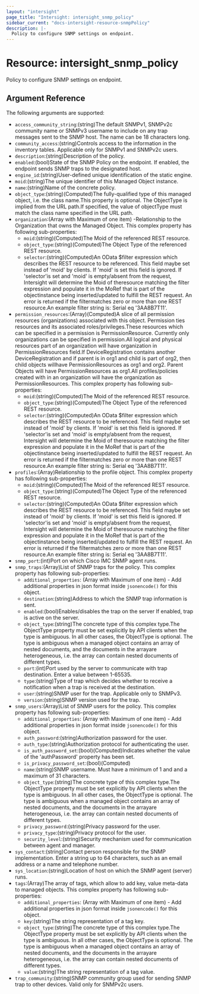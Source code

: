 ```yaml
---
layout: "intersight"
page_title: "Intersight: intersight_snmp_policy"
sidebar_current: "docs-intersight-resource-snmpPolicy"
description: |-
  Policy to configure SNMP settings on endpoint.
---
```


# Resource: intersight_snmp_policy
Policy to configure SNMP settings on endpoint.
## Argument Reference
The following arguments are supported:
* `access_community_string`:(string)The default SNMPv1, SNMPv2c community name or SNMPv3 username to include on any trap messages sent to the SNMP host. The name can be 18 characters long.
* `community_access`:(string)Controls access to the information in the inventory tables. Applicable only for SNMPv1 and SNMPv2c users.
* `description`:(string)Description of the policy.
* `enabled`:(bool)State of the SNMP Policy on the endpoint. If enabled, the endpoint sends SNMP traps to the designated host.
* `engine_id`:(string)User-defined unique identification of the static engine.
* `moid`:(string)The unique identifier of this Managed Object instance.
* `name`:(string)Name of the concrete policy.
* `object_type`:(string)(Computed)The fully-qualified type of this managed object, i.e. the class name.This property is optional. The ObjectType is implied from the URL path.If specified, the value of objectType must match the class name specified in the URL path.
* `organization`:(Array with Maximum of one item) -Relationship to the Organization that owns the Managed Object.
This complex property has following sub-properties:
  + `moid`:(string)(Computed)The Moid of the referenced REST resource.
  + `object_type`:(string)(Computed)The Object Type of the referenced REST resource.
  + `selector`:(string)(Computed)An OData $filter expression which describes the REST resource to be referenced. This field maybe set instead of 'moid' by clients. If 'moid' is set this field is ignored. If 'selector'is set and 'moid' is empty/absent from the request, Intersight will determine the Moid of theresource matching the filter expression and populate it in the MoRef that is part of the objectinstance being inserted/updated to fulfill the REST request. An error is returned if the filtermatches zero or more than one REST resource.An example filter string is: Serial eq '3AA8B7T11'.
* `permission_resources`:(Array)(Computed)A slice of all permission resources (organizations) associated with this object. Permission ties resources and its associated roles/privileges.These resources which can be specified in a permission is PermissionResource. Currently only organizations can be specified in permission.All logical and physical resources part of an organization will have organization in PermissionResources field.If DeviceRegistration contains another DeviceRegistration and if parent is in org1 and child is part of org2, then child objects willhave PermissionResources as org1 and org2. Parent Objects will have PermissionResources as org1.All profiles/policies created with in an organization will have the organization as PermissionResources.
This complex property has following sub-properties:
  + `moid`:(string)(Computed)The Moid of the referenced REST resource.
  + `object_type`:(string)(Computed)The Object Type of the referenced REST resource.
  + `selector`:(string)(Computed)An OData $filter expression which describes the REST resource to be referenced. This field maybe set instead of 'moid' by clients. If 'moid' is set this field is ignored. If 'selector'is set and 'moid' is empty/absent from the request, Intersight will determine the Moid of theresource matching the filter expression and populate it in the MoRef that is part of the objectinstance being inserted/updated to fulfill the REST request. An error is returned if the filtermatches zero or more than one REST resource.An example filter string is: Serial eq '3AA8B7T11'.
* `profiles`:(Array)Relationship to the profile object.
This complex property has following sub-properties:
  + `moid`:(string)(Computed)The Moid of the referenced REST resource.
  + `object_type`:(string)(Computed)The Object Type of the referenced REST resource.
  + `selector`:(string)(Computed)An OData $filter expression which describes the REST resource to be referenced. This field maybe set instead of 'moid' by clients. If 'moid' is set this field is ignored. If 'selector'is set and 'moid' is empty/absent from the request, Intersight will determine the Moid of theresource matching the filter expression and populate it in the MoRef that is part of the objectinstance being inserted/updated to fulfill the REST request. An error is returned if the filtermatches zero or more than one REST resource.An example filter string is: Serial eq '3AA8B7T11'.
* `snmp_port`:(int)Port on which Cisco IMC SNMP agent runs.
* `snmp_traps`:(Array)List of SNMP traps for the policy.
This complex property has following sub-properties:
  + `additional_properties`:
(Array with Maximum of one item) - Add additional properties in json format inside `jsonencode()` for this object.
  + `destination`:(string)Address to which the SNMP trap information is sent.
  + `enabled`:(bool)Enables/disables the trap on the server If enabled, trap is active on the server.
  + `object_type`:(string)The concrete type of this complex type.The ObjectType property must be set explicitly by API clients when the type is ambiguous. In all other cases, the ObjectType is optional. The type is ambiguous when a managed object contains an array of nested documents, and the documents in the arrayare heterogeneous, i.e. the array can contain nested documents of different types.
  + `port`:(int)Port used by the server to communicate with trap destination. Enter a value between 1-65535.
  + `type`:(string)Type of trap which decides whether to receive a notification when a trap is received at the destination.
  + `user`:(string)SNMP user for the trap. Applicable only to SNMPv3.
  + `version`:(string)SNMP version used for the trap.
* `snmp_users`:(Array)List of SNMP users for the policy.
This complex property has following sub-properties:
  + `additional_properties`:
(Array with Maximum of one item) - Add additional properties in json format inside `jsonencode()` for this object.
  + `auth_password`:(string)Authorization password for the user.
  + `auth_type`:(string)Authorization protocol for authenticating the user.
  + `is_auth_password_set`:(bool)(Computed)Indicates whether the value of the 'authPassword' property has been set.
  + `is_privacy_password_set`:(bool)(Computed)
  + `name`:(string)SNMP username. Must have a minimum of 1 and and a maximum of 31 characters.
  + `object_type`:(string)The concrete type of this complex type.The ObjectType property must be set explicitly by API clients when the type is ambiguous. In all other cases, the ObjectType is optional. The type is ambiguous when a managed object contains an array of nested documents, and the documents in the arrayare heterogeneous, i.e. the array can contain nested documents of different types.
  + `privacy_password`:(string)Privacy password for the user.
  + `privacy_type`:(string)Privacy protocol for the user.
  + `security_level`:(string)Security mechanism used for communication between agent and manager.
* `sys_contact`:(string)Contact person responsible for the SNMP implementation. Enter a string up to 64 characters, such as an email address or a name and telephone number.
* `sys_location`:(string)Location of host on which the SNMP agent (server) runs.
* `tags`:(Array)The array of tags, which allow to add key, value meta-data to managed objects.
This complex property has following sub-properties:
  + `additional_properties`:
(Array with Maximum of one item) - Add additional properties in json format inside `jsonencode()` for this object.
  + `key`:(string)The string representation of a tag key.
  + `object_type`:(string)The concrete type of this complex type.The ObjectType property must be set explicitly by API clients when the type is ambiguous. In all other cases, the ObjectType is optional. The type is ambiguous when a managed object contains an array of nested documents, and the documents in the arrayare heterogeneous, i.e. the array can contain nested documents of different types.
  + `value`:(string)The string representation of a tag value.
* `trap_community`:(string)SNMP community group used for sending SNMP trap to other devices. Valid only for SNMPv2c users.
